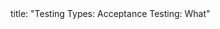 <frontmatter>
title: "Testing Types: Acceptance Testing: What"
</frontmatter>

<include src="unit-inPage-asFlat.md" boilerplate />